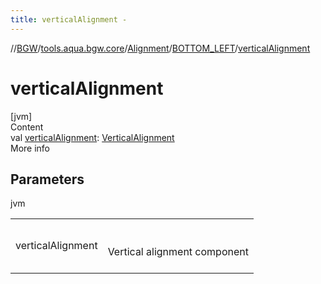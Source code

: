 ```yaml
---
title: verticalAlignment -
---
```

//[BGW](../../../../index.md)/[tools.aqua.bgw.core](../../index.md)/[Alignment](../index.md)/[BOTTOM_LEFT](index.md)/[verticalAlignment](vertical-alignment.md)



# verticalAlignment  
[jvm]  
Content  
val [verticalAlignment](vertical-alignment.md): [VerticalAlignment](../../-vertical-alignment/index.md)  
More info  


## Parameters  
  
jvm  
  
| | |
|---|---|
| <a name="tools.aqua.bgw.core/Alignment.BOTTOM_LEFT/verticalAlignment/#/PointingToDeclaration/"></a>verticalAlignment| <a name="tools.aqua.bgw.core/Alignment.BOTTOM_LEFT/verticalAlignment/#/PointingToDeclaration/"></a><br><br>Vertical alignment component<br><br>|
  
  



